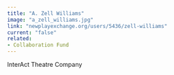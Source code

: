 ```yaml
---
title: "A. Zell Williams"
image: "a_zell_williams.jpg"
link: "newplayexchange.org/users/5436/zell-williams"
current: "false"
related:
- Collaboration Fund
---
```


InterAct Theatre Company

